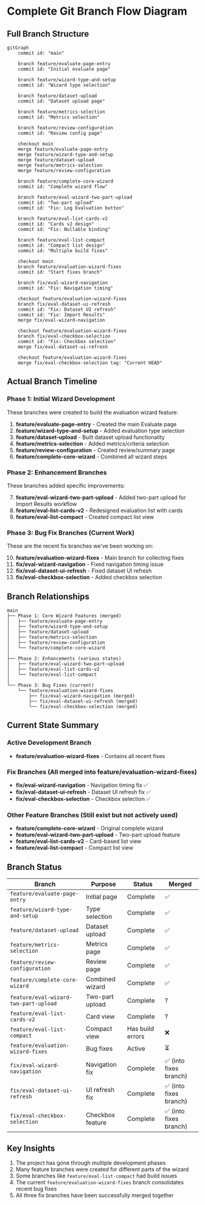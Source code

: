 # Complete Git Branch Flow Diagram

## Full Branch Structure

```mermaid
gitGraph
    commit id: "main"
    
    branch feature/evaluate-page-entry
    commit id: "Initial evaluate page"
    
    branch feature/wizard-type-and-setup
    commit id: "Wizard type selection"
    
    branch feature/dataset-upload
    commit id: "Dataset upload page"
    
    branch feature/metrics-selection
    commit id: "Metrics selection"
    
    branch feature/review-configuration
    commit id: "Review config page"
    
    checkout main
    merge feature/evaluate-page-entry
    merge feature/wizard-type-and-setup
    merge feature/dataset-upload
    merge feature/metrics-selection
    merge feature/review-configuration
    
    branch feature/complete-core-wizard
    commit id: "Complete wizard flow"
    
    branch feature/eval-wizard-two-part-upload
    commit id: "Two-part upload"
    commit id: "Fix: Log Evaluation button"
    
    branch feature/eval-list-cards-v2
    commit id: "Cards v2 design"
    commit id: "Fix: Nullable binding"
    
    branch feature/eval-list-compact
    commit id: "Compact list design"
    commit id: "Multiple build fixes"
    
    checkout main
    branch feature/evaluation-wizard-fixes
    commit id: "Start fixes branch"
    
    branch fix/eval-wizard-navigation
    commit id: "Fix: Navigation timing"
    
    checkout feature/evaluation-wizard-fixes
    branch fix/eval-dataset-ui-refresh
    commit id: "Fix: Dataset UI refresh"
    commit id: "Fix: Import Results"
    merge fix/eval-wizard-navigation
    
    checkout feature/evaluation-wizard-fixes
    branch fix/eval-checkbox-selection
    commit id: "Fix: Checkbox selection"
    merge fix/eval-dataset-ui-refresh
    
    checkout feature/evaluation-wizard-fixes
    merge fix/eval-checkbox-selection tag: "Current HEAD"
```

## Actual Branch Timeline

### Phase 1: Initial Wizard Development
These branches were created to build the evaluation wizard feature:

1. **feature/evaluate-page-entry** - Created the main Evaluate page
2. **feature/wizard-type-and-setup** - Added evaluation type selection
3. **feature/dataset-upload** - Built dataset upload functionality
4. **feature/metrics-selection** - Added metrics/criteria selection
5. **feature/review-configuration** - Created review/summary page
6. **feature/complete-core-wizard** - Combined all wizard steps

### Phase 2: Enhancement Branches
These branches added specific improvements:

7. **feature/eval-wizard-two-part-upload** - Added two-part upload for Import Results workflow
8. **feature/eval-list-cards-v2** - Redesigned evaluation list with cards
9. **feature/eval-list-compact** - Created compact list view

### Phase 3: Bug Fix Branches (Current Work)
These are the recent fix branches we've been working on:

10. **feature/evaluation-wizard-fixes** - Main branch for collecting fixes
11. **fix/eval-wizard-navigation** - Fixed navigation timing issue
12. **fix/eval-dataset-ui-refresh** - Fixed dataset UI refresh
13. **fix/eval-checkbox-selection** - Added checkbox selection

## Branch Relationships

```
main
├── Phase 1: Core Wizard Features (merged)
│   ├── feature/evaluate-page-entry
│   ├── feature/wizard-type-and-setup
│   ├── feature/dataset-upload
│   ├── feature/metrics-selection
│   ├── feature/review-configuration
│   └── feature/complete-core-wizard
│
├── Phase 2: Enhancements (various states)
│   ├── feature/eval-wizard-two-part-upload
│   ├── feature/eval-list-cards-v2
│   └── feature/eval-list-compact
│
└── Phase 3: Bug Fixes (current)
    └── feature/evaluation-wizard-fixes
        ├── fix/eval-wizard-navigation (merged)
        ├── fix/eval-dataset-ui-refresh (merged)
        └── fix/eval-checkbox-selection (merged)
```

## Current State Summary

### Active Development Branch
- **feature/evaluation-wizard-fixes** - Contains all recent fixes

### Fix Branches (All merged into feature/evaluation-wizard-fixes)
- **fix/eval-wizard-navigation** - Navigation timing fix ✅
- **fix/eval-dataset-ui-refresh** - Dataset UI refresh fix ✅
- **fix/eval-checkbox-selection** - Checkbox selection ✅

### Other Feature Branches (Still exist but not actively used)
- **feature/complete-core-wizard** - Original complete wizard
- **feature/eval-wizard-two-part-upload** - Two-part upload feature
- **feature/eval-list-cards-v2** - Card-based list view
- **feature/eval-list-compact** - Compact list view

## Branch Status

| Branch | Purpose | Status | Merged |
|--------|---------|--------|--------|
| `feature/evaluate-page-entry` | Initial page | Complete | ✅ |
| `feature/wizard-type-and-setup` | Type selection | Complete | ✅ |
| `feature/dataset-upload` | Dataset upload | Complete | ✅ |
| `feature/metrics-selection` | Metrics page | Complete | ✅ |
| `feature/review-configuration` | Review page | Complete | ✅ |
| `feature/complete-core-wizard` | Combined wizard | Complete | ✅ |
| `feature/eval-wizard-two-part-upload` | Two-part upload | Complete | ? |
| `feature/eval-list-cards-v2` | Card view | Complete | ? |
| `feature/eval-list-compact` | Compact view | Has build errors | ❌ |
| `feature/evaluation-wizard-fixes` | Bug fixes | Active | ⏳ |
| `fix/eval-wizard-navigation` | Navigation fix | Complete | ✅ (into fixes branch) |
| `fix/eval-dataset-ui-refresh` | UI refresh fix | Complete | ✅ (into fixes branch) |
| `fix/eval-checkbox-selection` | Checkbox feature | Complete | ✅ (into fixes branch) |

## Key Insights

1. The project has gone through multiple development phases
2. Many feature branches were created for different parts of the wizard
3. Some branches like `feature/eval-list-compact` had build issues
4. The current `feature/evaluation-wizard-fixes` branch consolidates recent bug fixes
5. All three fix branches have been successfully merged together